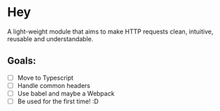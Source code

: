 # Hey
A light-weight module that aims to make HTTP requests clean, intuitive, reusable and understandable.

## Goals:

- [ ] Move to Typescript
- [ ] Handle common headers
- [ ] Use babel and maybe a Webpack
- [ ] Be used for the first time! :D
